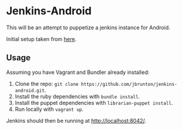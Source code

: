 # Jenkins-Android

This will be an attempt to puppetize a jenkins instance for Android.

Initial setup taken from [here](http://pivotallabs.com/spinning-useful-vms-quickly-vagrant-puppet-puppet-forge/).

## Usage

Assuming you have Vagrant and Bundler already installed:

1. Clone the repo: ```git clone https://github.com/jbrunton/jenkins-android.git```.
2. Install the ruby dependencies with ```bundle install```.
3. Install the puppet dependencies with ```librarian-puppet install```.
4. Run locally with ```vagrant up```.

Jenkins should then be running at [http://localhost:8042/](http://localhost:8042/.).
